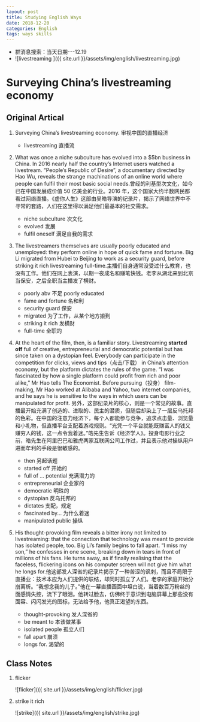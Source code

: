 ```yaml
---
layout: post
title: Studying English Ways
date: 2018-12-20
categories: English
tags: ways skills
---
```


+ 群消息搜索：当天日期---12.19
+ ![livestreaming ]({{ site.url }}/assets/img/english/livestreaming.jpg)

# Surveying China’s livestreaming economy

## Original Artical

1. Surveying China’s livestreaming economy. 审视中国的直播经济
   +  livestreaming  直播流

2. What was once a niche subculture has evolved into a $5bn business in China. In 2016 nearly half the country’s Internet users watched a livestream. “People’s Republic of Desire”, a documentary directed by Hao Wu, reveals the strange machinations of an online world where people can fulfil their most basic social needs.曾经的利基型次文化，如今已在中国发展成价值 50 亿美金的行业。2016 年，这个国家大约半数网民都看过网络直播。《虚你人生》这部由吴皓导演的纪录片，揭示了网络世界中不寻常的套路，人们在这里得以满足他们最基本的社交需求。
   + niche subculture  次文化
   + evolved  发展
   + fulfil  oneself  满足自我的需求

3. The livestreamers themselves are usually poorly educated and unemployed: they perform online in hope of quick fame and fortune. Big Li migrated from Hubei to Beijing to work as a security guard, before striking it rich livestreaming full-time.主播们自身通常没受过什么教育，也没有工作。他们在网上表演，以期一夜成名和赚笔快钱。老李从湖北来到北京当保安，之后全职当主播发了横财。
   + poorly  abv  不足   poorly educated 
   + fame and fortune  名和利
   + security guard  保安
   + migrated   为了工作，从某个地方搬到
   + striking it rich   发横财
   + full-time  全职的

4. At the heart of the film, then, is a familiar story. Livestreaming **started off** full of creative, entrepreneurial and democratic potential but has since taken on a dystopian feel. Everybody can participate in the competition for clicks, views and tips（点击/下载） in China’s attention economy, but the platform dictates the rules of the game. “I was fascinated by how a single platform could profit from rich and poor alike,” Mr Hao tells The Economist. Before pursuing（投身） film-making, Mr Hao worked at Alibaba and Yahoo, two internet companies, and he says he is sensitive to the ways in which users can be manipulated for profit. 另外，这部纪录片的核心，则是一个常见的故事。直播最开始充满了创造的、进取的、民主的潜质，但随后却染上了一层反乌托邦的色彩。在中国的注意力经济下，每个人都能参与竞争，追求点击量、浏览量和小礼物，但直播平台支配着游戏规则。“光凭一个平台就能既赚富人的钱又赚穷人的钱，这一点令我着迷。”皓先生告诉《经济学人》。投身电影行业之前，皓先生在阿里巴巴和雅虎两家互联网公司工作过，并且表示他对操纵用户进而牟利的手段是很敏感的。
   + then  另起话题
   + started off   开始的
   + full of ... potential  充满潜力的
   + entrepreneurial   企业家的
   + democratic 明珠的
   + dystopian  反乌托邦的
   + dictates  支配，规定
   + fascinated by...   为什么着迷
   + manipulated public  操纵

5. His thought-provoking film reveals a bitter irony not limited to livestreaming: that the connection that technology was meant to provide has isolated people, too. Big Li’s family begins to fall apart. “I miss my son,” he confesses in one scene, breaking down in tears in front of millions of his fans. He turns away, as if finally realising that the faceless, flickering icons on his computer screen will not give him what he longs for.他这部发人深省的纪录片揭示了一种苦涩的讽刺，而且不局限于直播业：技术本应为人们提供的联结，却同时孤立了人们。老李的家庭开始分崩离析。“我想念我的儿子。”他在一幕直播画面中坦白说，当着数百万粉丝的面感情失控，流下了眼泪。他转过脸去，仿佛终于意识到电脑屏幕上那些没有面容、闪闪发光的图标，无法给予他，他真正渴望的东西。
   + thought-provoking   发人深省的
   + be meant to  本该做某事
   + isolated people  孤立人们
   + fall apart  崩溃
   + longs for. 渴望的

## Class Notes

1. flicker

   ![flicker]({{ site.url }}/assets/img/english/flicker.jpg)

2. strike it rich 

   ![strike]({{ site.url }}/assets/img/english/strike.jpg)

 
